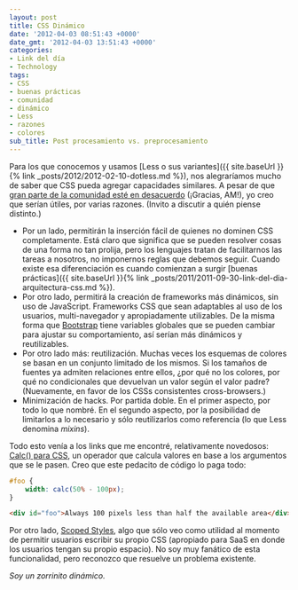 ```yaml
---
layout: post
title: CSS Dinámico
date: '2012-04-03 08:51:43 +0000'
date_gmt: '2012-04-03 13:51:43 +0000'
categories:
- Link del día
- Technology
tags:
- CSS
- buenas prácticas
- comunidad
- dinámico
- Less
- razones
- colores
sub_title: Post procesamiento vs. preprocesamiento
---
```


Para los que conocemos y usamos [Less o sus variantes]({{ site.baseUrl }}{% link _posts/2012/2012-02-10-dotless.md %}), nos alegraríamos mucho de saber que CSS pueda agregar capacidades similares. A pesar de que [gran parte de la comunidad esté en desacuerdo](http://www.css3.info/summary-of-the-two-current-css-constants-proposals/) (¡Gracias, AM!), yo creo que serían útiles, por varias razones. (Invito a discutir a quién piense distinto.)

- Por un lado, permitirán la inserción fácil de quienes no dominen CSS completamente. Está claro que significa que se pueden resolver cosas de una forma no tan prolija, pero los lenguajes tratan de facilitarnos las tareas a nosotros, no imponernos reglas que debemos seguir. Cuando existe esa diferenciación es cuando comienzan a surgir [buenas prácticas]({{ site.baseUrl }}{% link _posts/2011/2011-09-30-link-del-dia-arquitectura-css.md %}).
- Por otro lado, permitirá la creación de frameworks más dinámicos, sin uso de JavaScript. Frameworks CSS que sean adaptables al uso de los usuarios, multi-navegador y apropiadamente utilizables. De la misma forma que [Bootstrap](http://twitter.github.com/bootstrap/) tiene variables globales que se pueden cambiar para ajustar su comportamiento, así serían más dinámicos y reutilizables.
- Por otro lado más: reutilización. Muchas veces los esquemas de colores se basan en un conjunto limitado de los mismos. Si los tamaños de fuentes ya admiten relaciones entre ellos,  ¿por qué no los colores, por qué no condicionales que devuelvan un valor según el valor padre? (Nuevamente, en favor de los CSSs consistentes cross-browsers.)
- Minimización de hacks. Por partida doble. En el primer aspecto, por todo lo que nombré. En el segundo aspecto, por la posibilidad de limitarlos a lo necesario y sólo reutilizarlos como referencia (lo que Less denomina _mixins_).

Todo esto venía a los links que me encontré, relativamente novedosos: [Calc() para CSS](http://updates.html5rocks.com/2012/03/CSS-layout-gets-smarter-with-calc), un operador que calcula valores en base a los argumentos que se le pasen. Creo que este pedacito de código lo paga todo:

```css
#foo {
    width: calc(50% - 100px);
}
```
```html
<div id="foo">Always 100 pixels less than half the available area</div>
```

Por otro lado, [Scoped Styles](http://updates.html5rocks.com/2012/03/A-New-Experimental-Feature-style-scoped), algo que sólo veo como utilidad al momento de permitir usuarios escribir su propio CSS (apropiado para SaaS en donde los usuarios tengan su propio espacio). No soy muy fanático de esta funcionalidad, pero reconozco que resuelve un problema existente.

_Soy un zorrinito dinámico._
